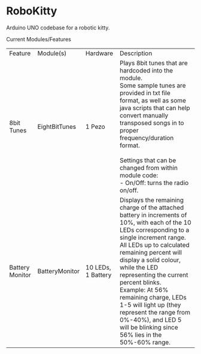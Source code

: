 RoboKitty
=========

Arduino UNO codebase for a robotic kitty. <br>

Current Modules/Features

<table>
  <tr>
    <td>Feature</td>
    <td>Module(s)</td>
    <td>Hardware</td>
    <td>Description</td>
  </tr>
  <tr>
    <td>8bit Tunes</td>
    <td>EightBitTunes</td>
    <td>1 Pezo</td>
    <td>
      Plays 8bit tunes that are hardcoded into the module.<br>
      Some sample tunes are provided in txt file format, as well as some java scripts that can help convert manually transposed songs in to proper frequency/duration format.<br>
      <br>
      Settings that can be changed from within module code:<br>
      - On/Off: turns the radio on/off.<br>
    </td>
  </tr>
  <tr>
    <td>Battery Monitor</td>
    <td>BatteryMonitor</td>
    <td>10 LEDs, 1 Battery</td>
    <td>
      Displays the remaining charge of the attached battery in increments of 10%, with each of the 10 LEDs corresponding to a single increment range.  All LEDs up to calculated remaining percent will display a solid colour, while the LED representing the current percent blinks.<br>
      Example: At 56% remaining charge, LEDs 1-5 will light up (they represent the range from 0%-40%), and LED 5 will be blinking since 56% lies in the 50%-60% range.
    </td>
  </tr>
</table>
